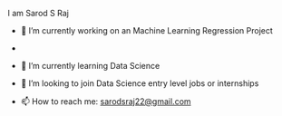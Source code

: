  I am Sarod S Raj



- 🔭 I’m currently working on an Machine Learning Regression Project
- 
- 🌱 I’m currently learning Data Science 
- 👯 I’m looking to join Data Science entry level jobs or internships

- 📫 How to reach me: sarodsraj22@gmail.com
